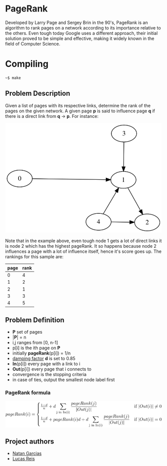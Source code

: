 # PageRank
Developed by Larry Page and Sergey Brin in the 90's, PageRank is an algorithm to rank pages on a network according to its importance relative to the others. Even tough today Google uses a different approach, their initial solution proved to be simple and effective, making it widely known in the field of Computer Science.

# Compiling
```bash
~$ make
```

## Problem Description
Given a list of pages with its respective links, determine the rank of the pages on the given network. A given page **p** is said to influence page **q** if there is a direct link from **q** -> **p**. For instance:
<p align="center">
<img src="https://raw.githubusercontent.com/NatanGarcias/Page_Rank/master/assets/sample.svg?token=ADE4HTXEYFIR4T7U2C3S2RC6YMU26">
</p>
Note that in the example above, even tough node 1 gets a lot of direct links it is node 2 which has the highest pageRank. It so happens because node 2 influences a page with a lot of influence itself, hence it's score goes up. The rankings for this sample are:


page  |  rank
----- | -----
0| 4
1 | 2
2 | 1
3 | 3
4 | 5

## Problem Definition
- **P** set of pages
- |**P**| = n
- i,j ranges from [0, n-1]
- p[i] is the ith page on **P**
- initially **pageRank**(p[i]) = 1/n
- [damping factor](https://en.wikipedia.org/wiki/PageRank#Damping_factor) **d** is set to 0.85
- **In**(p[i]) every page with a link to i
- **Out**(p[i]) every page that i connects to
- convergence is the stopping criteria
- in case of ties, output the smallest node label first

### PageRank formula

![PageRank Formula](https://raw.githubusercontent.com/NatanGarcias/Page_Rank/master/assets/pgRank.png?token=ADE4HTTGCOOUA5L4WVWJOW26YMSQM)


## Project authors
* [Natan Garcias](https://github.com/NatanGarcias) 
* [Lucas Reis](https://github.com/lucas-t-reis)
